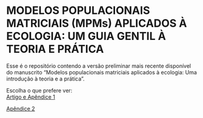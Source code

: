 # MODELOS POPULACIONAIS MATRICIAIS (MPMs) APLICADOS À ECOLOGIA: UM GUIA GENTIL À TEORIA E PRÁTICA


Esse é o repositório contendo a versão preliminar mais recente disponível do manuscrito “Modelos populacionais matriciais aplicados à ecologia: Uma introdução à teoria e a prática”. 


Escolha o que prefere ver:  
[Artigo e Apêndice 1](https://preprints.scielo.org/index.php/scielo/preprint/view/3989/7432)

[Apêndice 2](https://ecosantos.github.io/MPM_Gentil/)
